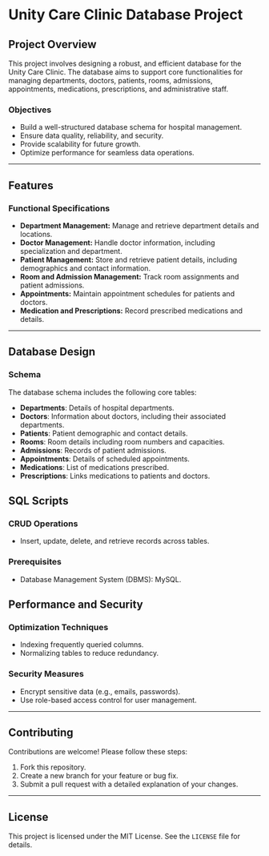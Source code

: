 # Unity Care Clinic Database Project

## Project Overview
This project involves designing a robust, and efficient database for the Unity Care Clinic. The database aims to support core functionalities for managing departments, doctors, patients, rooms, admissions, appointments, medications, prescriptions, and administrative staff.

### Objectives
- Build a well-structured database schema for hospital management.
- Ensure data quality, reliability, and security.
- Provide scalability for future growth.
- Optimize performance for seamless data operations.

---

## Features

### Functional Specifications
- **Department Management:** Manage and retrieve department details and locations.
- **Doctor Management:** Handle doctor information, including specialization and department.
- **Patient Management:** Store and retrieve patient details, including demographics and contact information.
- **Room and Admission Management:** Track room assignments and patient admissions.
- **Appointments:** Maintain appointment schedules for patients and doctors.
- **Medication and Prescriptions:** Record prescribed medications and details.

---

## Database Design

### Schema
The database schema includes the following core tables:
- **Departments**: Details of hospital departments.
- **Doctors**: Information about doctors, including their associated departments.
- **Patients**: Patient demographic and contact details.
- **Rooms**: Room details including room numbers and capacities.
- **Admissions**: Records of patient admissions.
- **Appointments**: Details of scheduled appointments.
- **Medications**: List of medications prescribed.
- **Prescriptions**: Links medications to patients and doctors.

## SQL Scripts

### CRUD Operations
- Insert, update, delete, and retrieve records across tables.

### Prerequisites
- Database Management System (DBMS): MySQL.


## Performance and Security

### Optimization Techniques
- Indexing frequently queried columns.
- Normalizing tables to reduce redundancy.

### Security Measures
- Encrypt sensitive data (e.g., emails, passwords).
- Use role-based access control for user management.

---

## Contributing

Contributions are welcome! Please follow these steps:
1. Fork this repository.
2. Create a new branch for your feature or bug fix.
3. Submit a pull request with a detailed explanation of your changes.

---

## License
This project is licensed under the MIT License. See the `LICENSE` file for details.

